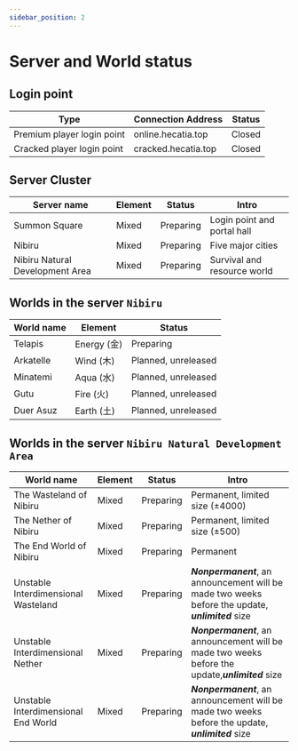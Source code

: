 ```yaml
---
sidebar_position: 2
---
```


# Server and World status

## Login point

| Type | Connection Address | Status |
| --- | --- | --- |
| Premium player login point | online.hecatia.top | Closed |
| Cracked player login point | cracked.hecatia.top | Closed |

## Server Cluster

| Server name | Element | Status | Intro |
| --- | --- | --- | --- |
| Summon Square | Mixed | Preparing | Login point and portal hall |
| Nibiru | Mixed | Preparing | Five major cities |
| Nibiru Natural Development Area | Mixed | Preparing | Survival and resource world  |

## Worlds in the server `Nibiru`

| World name | Element | Status |
| --- | --- | --- |
| Telapis | Energy (金) | Preparing |
| Arkatelle | Wind (木) | Planned, unreleased |
| Minatemi | Aqua (水) | Planned, unreleased |
| Gutu | Fire (火) | Planned, unreleased |
| Duer Asuz | Earth (土) | Planned, unreleased |

## Worlds in the server `Nibiru Natural Development Area`

| World name | Element | Status | Intro |
| --- | --- | --- | --- |
| The Wasteland of Nibiru | Mixed | Preparing | Permanent, limited size (±4000) |
| The Nether of Nibiru | Mixed | Preparing | Permanent, limited size (±500) |
| The End World of Nibiru | Mixed | Preparing | Permanent |
| Unstable Interdimensional Wasteland | Mixed | Preparing | ***Nonpermanent***, an announcement will be made two weeks before the update, ***unlimited*** size |
| Unstable Interdimensional Nether | Mixed | Preparing | ***Nonpermanent***, an announcement will be made two weeks before the update,***unlimited*** size |
| Unstable Interdimensional End World | Mixed | Preparing | ***Nonpermanent***, an announcement will be made two weeks before the update, ***unlimited*** size |
